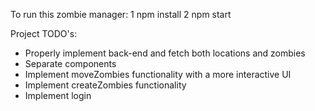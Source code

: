 To run this zombie manager: 
 1 npm install
 2 npm start


Project TODO's:
- Properly implement back-end and fetch both locations and zombies
- Separate components
- Implement moveZombies functionality with a more interactive UI
- Implement createZombies functionality
- Implement login
